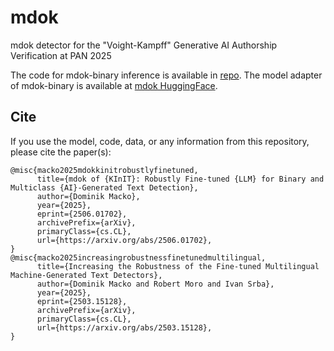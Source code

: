 # mdok
mdok detector for the "Voight-Kampff" Generative AI Authorship Verification at PAN 2025

The code for mdok-binary inference is available in [repo](https://github.com/DominikMacko/mdok).
The model adapter of mdok-binary is available at [mdok HuggingFace](https://huggingface.co/DominikMacko/mdok).

## Cite
If you use the model, code, data, or any information from this repository, please cite the paper(s):
```
@misc{macko2025mdokkinitrobustlyfinetuned,
      title={mdok of {KInIT}: Robustly Fine-tuned {LLM} for Binary and Multiclass {AI}-Generated Text Detection}, 
      author={Dominik Macko},
      year={2025},
      eprint={2506.01702},
      archivePrefix={arXiv},
      primaryClass={cs.CL},
      url={https://arxiv.org/abs/2506.01702}, 
}
@misc{macko2025increasingrobustnessfinetunedmultilingual,
      title={Increasing the Robustness of the Fine-tuned Multilingual Machine-Generated Text Detectors}, 
      author={Dominik Macko and Robert Moro and Ivan Srba},
      year={2025},
      eprint={2503.15128},
      archivePrefix={arXiv},
      primaryClass={cs.CL},
      url={https://arxiv.org/abs/2503.15128}, 
}
```
